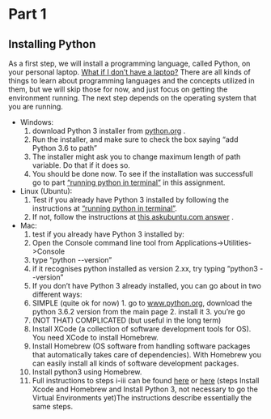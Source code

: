 # Part 1

## Installing Python

As a first step, we will install a programming language, called Python, on your personal laptop. [What if I don’t have a laptop?](./using_cubbli.md) There are all kinds of things to learn about programming languages and the concepts utilized in them, but we will skip those for now, and just focus on getting the environment running. The next step depends on the operating system that you are running. 

* Windows:
  1. download Python 3 installer from  [python.org](https://www.python.org/ftp/python/3.6.2/python-3.6.2-amd64.exe) .
  2. Run the installer, and make sure to check the box saying “add Python 3.6 to path”
  3. The installer might ask you to change maximum length of path variable. Do that if it does so.
  4. You should be done now. To see if the installation was successfull go to part [“running python in terminal”](./python_in_terminal.md) in this assignment.
* Linux (Ubuntu):
  1. Test if you already have Python 3 installed by following the instructions at [“running python in terminal”](./python_in_terminal.md).
  2. If not, follow the instructions at [this askubuntu.com answer](https://askubuntu.com/questions/865554/how-do-i-install-python-3-6-using-apt-get) .
* Mac:
  1. test if you already have Python 3 installed by:
    1. Open the Console command line tool from Applications->Utilities->Console
    2. type “python --version”
    3. if it recognises python installed as version 2.xx, try typing “python3 --version”
  1. If you don’t have Python 3 already installed, you can go about in two different ways:
    1. SIMPLE (quite ok for now)
      1. go to www.python.org, download the python 3.6.2 version from the main page
      2. install it
      3. you’re go
  2. (NOT THAT) COMPLICATED (but useful in the long term)
    1. Install XCode (a collection of software development tools for OS). You need XCode to install Homebrew.
    2. Install Homebrew (OS software from handling software packages that automatically takes care of dependencies). With Homebrew you can easily install all kinds of software development packages.
    3. Install python3 using Homebrew.
    4. Full instructions to steps i-iii can be found [here](http://docs.python-guide.org/en/latest/starting/install3/osx/) or [here](http://www.marinamele.com/2014/07/install-python3-on-mac-os-x-and-use-virtualenv-and-virtualenvwrapper.html)
    (steps Install Xcode and Homebrew and Install Python 3, not necessary to go the Virtual Environments yet)The instructions describe essentially the same steps.



